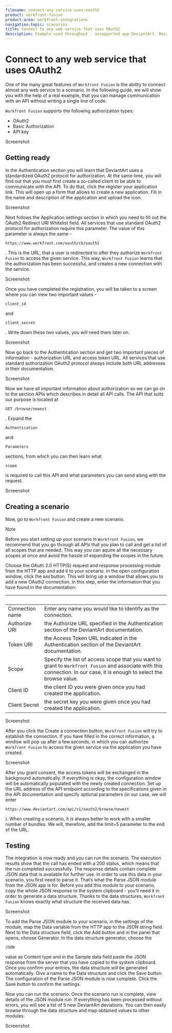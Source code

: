 ```yaml
---
filename: connect-any service-uses-oauth2
product: workfront-fusion
product-area: workfront-integrations
navigation-topic: scenarios
title: Connect to any web service that uses OAuth2
description: Example used throughout - unsupported app DeviantArt. Recreate this with an app we support??
---
```


# Connect to any web service that uses OAuth2

<!--
Example used throughout - unsupported app DeviantArt. Recreate this with an app we support??
-->

<!--
Should the title not specify just the OAuth2 authorization type, since there are also 2 others--Basic Authorization and API key?
-->

One of the many great features of `Workfront Fusion` is the ability to connect almost any web service to a scenario. In the following guide, we will show you with the help of a real example, that you can manage communication with an API without writing a single line of code.

<!--
This article users the DeviantArt service to show how Workfront Fusion can integrate with any web service. Our goal is to get a list of the latest deviations. Before we can configure this scenario though, we first have to find out some basic information about the service. Our first step will be to go through the Development section and find out what method DeviantArt uses for user authentication, and which API is appropriate to perform the desired function.
-->

`Workfront Fusion` supports the following authorization types:

* OAuth2
* Basic Authorization
* API key

Screenshot

## Getting ready

In the Authentication section you will learn that DeviantArt uses a standardized OAuth2 protocol for authorization. At the same time, you will find out that you must first create a so-called client to be able to communicate with the API. To do that, click the register your application link. This will open up a form that allows to create a new application. Fill in the name and description of the application and upload the icon.

Screenshot

Next follows the Application settings section in which you need to fill out the OAuth2 Redirect URI Whitelist field. All services that use standard OAuth2 protocol for authorization require this parameter. The value of this parameter is always the same - 

```
https://www.workfront.com/oauth/cb/oauth2
```

. This is the URL, that a user is redirected to after they authorize `Workfront Fusion` to access the given service. This way, `Workfront Fusion` learns that the authorization has been successful, and creates a new connection with the service.

Screenshot

Once you have completed the registration, you will be taken to a screen where you can view two important values - 

```
client_id
```

and 

```
client_secret
```

. Write down these two values, you will need them later on.

Screenshot

Now go back to the Authentication section and get two important pieces of information - authorization URL and access token URL. All services that use standard authorization OAuth2 protocol always include both URL addresses in their documentation.

Screenshot

Now we have all important information about authorization so we can go on to the section APIs which describes in detail all API calls. The API that suits our purpose is located at 

```
GET /browse/newest
```

. Expand the 

```
Authentication
```

and 

```
Parameters
```

sections, from which you can then learn what 

```
scope
```

is required to call this API and what parameters you can send along with the request.

Screenshot

## Creating a scenario

Now, go to `Workfront Fusion` and create a new scenario.

>[!NOTE]
>
>Before you start setting up your scenario in `Workfront Fusion`, we recommend that you go through all APIs that you plan to call and get a list of all scopes that are needed. This way you can aquire all the necessary scopes at once and avoid the hassle of expanding the scopes in the future.

Choose the OAuth 2.0 HTTP(S) request and response processing module from the HTTP app and add it to your scenario. In the open configuration window, click the `Add` button. This will bring up a window that allows you to add a new OAuth2 connection. In this step, enter the information that you have found in the documentation:

| &nbsp; |&nbsp; |
|---|---|
| Connection name |Enter any name you would like to identify as the connection. |
| Authorize URI |the Authorize URL specified in the Authentication section of the DeviantArt documentation. |
| Token URI |the Access Token URL indicated in the Authentication section of the DeviantArt documentation. |
| Scope  |Specify the list of access scope that you want to grant to `Workfront Fusion` and associate with this connection. In our case, it is enough to select the browse value. |
| Client ID |the client ID you were given once you had created the application. |
| Client Secret |the secret key you were given once you had created the application. |

Screenshot

After you click the Create a connection button, `Workfront Fusion` will try to establish the connection. If you have filled in the correct information, a window will pop up after a few seconds, in which you can authorize `Workfront Fusion` to access the given service via the application you have created.

Screenshot

After you grant consent, the access tokens will be exchanged in the background automatically. If everything is okay, the configuration window will be automatically populated with the newly created connection. Set up the URL address of the API endpoint according to the specifications given in the API documentation and specify optional parameters (in our case, we will enter 

```
https://www.deviantart.com/api/v1/oauth2/browse/newest
```

). When creating a scenario, it is always better to work with a smaller number of bundles. We will, therefore, add the limit=5 parameter to the end of the URL.

## Testing

The integration is now ready and you can run the scenario. The execution results show that the call has ended with a 200 status, which means that the run completed successfully. The response details contain complete JSON data that is available for further use. In order to use this data in your scenario, you first need to parse it. That’s what the Parse JSON module from the JSON app is for. Before you add this module to your scenario, copy the whole JSON response to the system clipboard - you’ll need it in order to generate a data structure. Thanks to the data structures, `Workfront Fusion` knows exactly what structure the received data has.

Screenshot

To add the Parse JSON module to your scenario, in the settings of the module, map the Data variable from the HTTP app to the JSON string field. Next to the Data structure field, click the Add button and in the panel that opens, choose Generator. In the data structure generator, choose the 

```
JSON
```

value as Content type and in the Sample data field paste the JSON response from the server that you have copied to the system clipboard. Once you confirm your entries, the data structure will be generated automatically. Give a name to the Data structure and click the Save button. The configuration of the Parse JSON module is now complete. Click the Save button to confirm the settings.

Now you can run the scenario. Once the scenario run is complete, view details of the JSON module run. If everything has been processed without errors, you will see a list of 5 new DeviantArt deviations. You can then easily browse through the data structure and map obtained values to other modules.

Screenshot
